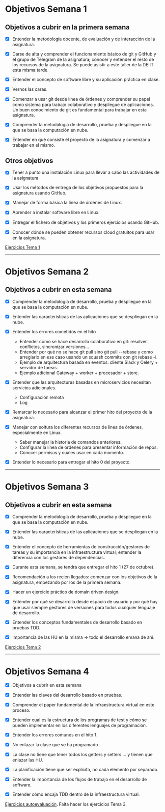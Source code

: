 
# Objetivos Semana 1

## Objetivos a cubrir en la primera semana

- [x] Entender la metodología docente, de evaluación y de interacción de la asignatura.

- [x] Darse de alta y comprender el funcionamiento básico de git y GitHub y el grupo de Telegram de la asignatura; conocer y entender el resto de los recursos de la asignatura. Se puede asistir a este taller de la DEIIT esta misma tarde.

- [x] Entender el concepto de software libre y su aplicación práctica en clase.

- [x] Vernos las caras.

- [x] Comenzar a usar git desde línea de órdenes y comprender su papel como sistema para trabajo colaborativo y despliegue de aplicaciones. Un buen conocimiento de git es fundamental para trabajar en esta asignatura.

- [x] Comprender la metodología de desarrollo, prueba y despliegue en la que se basa la computación en nube.

- [x] Entender en qué consiste el proyecto de la asignatura y comenzar a trabajar en el mismo.


## Otros objetivos

- [x] Tener a punto una instalación Linux para llevar a cabo las actividades de la asignatura

- [x] Usar los métodos de entrega de los objetivos propuestos para la asignatura usando GitHub.

- [x] Manejar de forma básica la línea de órdenes de Linux.

- [x] Aprender a instalar software libre en Linux.

- [x] Entregar el fichero de objetivos y los primeros ejercicios usando GitHub.

- [x] Conocer dónde se pueden obtener recursos cloud gratuitos para usar en la asignatura.

[Ejercicios Tema 1](https://github.com/Aguilera4/Ejercicios_Autoeval_CC/blob/main/ejercicios_tema1.md)

---

# Objetivos Semana 2

## Objetivos a cubrir en esta semana
- [x] Comprender la metodología de desarrollo, prueba y despliegue en la que se basa la computación en nube.

- [x] Entender las características de las aplicaciones que se despliegan en la nube.

- [x] Entender los errores cometidos en el hito
    - Entender cómo se hace desarrollo colaborativo en git: resolver conflictos, sincronizar versiones...
    - Entender por qué no se hace git pull sino git pull --rebase y como arreglarlo en ese caso usando un squash commits con git rebase -i.
    - Ejemplo de arquitectura basada en eventos: cliente Slack y Celery + servidor de tareas.
    - Ejemplo adicional Gateway + worker + procesador + store.

- [x] Entender que las arquitecturas basadas en microservicios necesitan servicios adicionales.
    - Configuración remota
    - Log

- [x] Remarcar lo necesario para alcanzar el primer hito del proyecto de la asignatura.

- [x] Manejar con soltura los diferentes recursos de línea de órdenes, especialmente en Linux.
    - Saber manejar la historia de comandos anteriores.
    - Configurar la línea de órdenes para presentar información de repos.
    - Conocer permisos y cuales usar en cada momento.
    
- [x] Entender lo necesario para entregar el hito 0 del proyecto.

---

# Objetivos Semana 3

## Objetivos a cubrir en esta semana

- [x] Comprender la metodología de desarrollo, prueba y despliegue en la que se basa la computación en nube.

- [x] Entender las características de las aplicaciones que se despliegan en la nube.

- [x] Entender el concepto de herramientas de construcción/gestores de tareas y su importancia en la infraestructura virtual; entender la diferencia con los gestores de dependencias.

- [x] Durante esta semana, se tendrá que entregar el hito 1 (27 de octubre).

- [x] Recomendación a los recién llegados: comenzar con los objetivos de la asignatura, empezando por los de la primera semana.

- [x] Hacer un ejercicio práctico de domain driven design.

- [x] Entender por qué se desarrolla desde espacio de usuario y por qué hay que usar siempre gestores de versiones para todos cualquier lenguaje de desarrollo.

- [x] Entender los conceptos fundamentales de desarrollo basado en pruebas TDD.

- [x] Importancia de las HU en la misma → todo el desarrollo emana de ahí.

[Ejercicios Tema 2](https://github.com/Aguilera4/Ejercicios_Autoeval_CC/blob/main/ejercicios_tema2.md)

---

# Objetivos Semana 4

- [x] Objetivos a cubrir en esta semana
- [x] Entender las claves del desarrollo basado en pruebas.
- [x] Comprender el paper fundamental de la infraestructura virtual en este proceso.
- [x] Entender cual es la estructura de los programas de test y cómo se pueden implementar en los diferentes lenguajes de programación.
- [x] Entender los errores comunes en el hito 1.

- [x] No enlazar la clase que se ha programado
- [x] La clase no tiene que tener todos los getters y setters ... y tienen que enlazar las HU.
- [x] La planificación tiene que ser explícita, no cada elemento por separado.
- [x] Entender la importancia de los flujos de trabajo en el desarrollo de software.
- [x] Entender cómo encaja TDD dentro de la infraestructura virtual.

[Ejercicios autoevaluación](https://github.com/Aguilera4/Ejercicios_Autoeval_CC). Falta hacer los ejercicios Tema 3.
